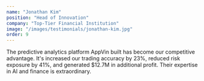 ```yaml
---
name: "Jonathan Kim"
position: "Head of Innovation"
company: "Top-Tier Financial Institution"
image: "/images/testimonials/jonathan-kim.jpg"
order: 9
---
```


The predictive analytics platform AppVin built has become our competitive advantage. It's increased our trading accuracy by 23%, reduced risk exposure by 41%, and generated $12.7M in additional profit. Their expertise in AI and finance is extraordinary.
